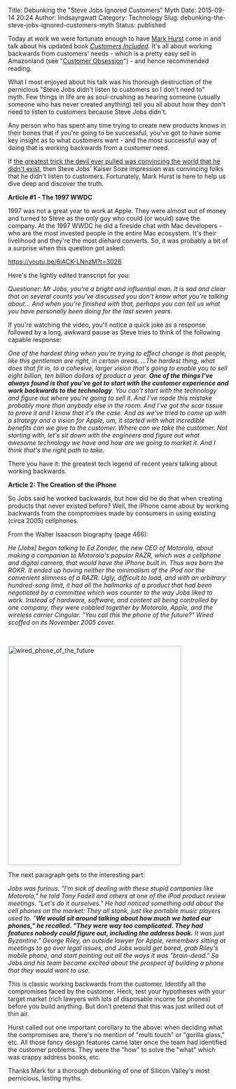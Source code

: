 Title: Debunking the "Steve Jobs Ignored Customers" Myth
Date: 2015-09-14 20:24
Author: lindsayrgwatt
Category: Technology
Slug: debunking-the-steve-jobs-ignored-customers-myth
Status: published

Today at work we were fortunate enough to have [Mark Hurst](https://twitter.com/markhurst) come in and talk about his updated book *[Customers Included](http://www.amazon.com/Customers-Included-2nd-Edition-Transform/dp/0979368138/ref=dp_ob_title_bk)*. It's all about working backwards from customers' needs - which is a pretty easy sell in Amazonland (see "[Customer Obsession](http://www.amazon.jobs/principles)") - and hence recommended reading.

What I most enjoyed about his talk was his thorough destruction of the pernicious "Steve Jobs didn't listen to customers so I don't need to" myth. Few things in life are as soul-crushing as hearing someone (usually someone who has never created anything) tell you all about how they don't need to listen to customers because Steve Jobs didn't.

Any person who has spent any time trying to create new products knows in their bones that if you're going to be successful, you've got to have some key insight as to what customers want - and the most successful way of doing that is working backwards from a customer need.

If [the greatest trick the devil ever pulled was convincing the world that he didn't exist](https://www.youtube.com/watch?v=KnGo6Qm0Wt8), then Steve Jobs' Kaiser Soze impression was convincing folks that he didn't listen to customers. Fortunately, Mark Hurst is here to help us dive deep and discover the truth.

**Article \#1 - The 1997 WWDC**

1997 was not a great year to work at Apple. They were almost out of money and turned to Steve as the only guy who could (or would) save the company. At the 1997 WWDC he did a fireside chat with Mac developers - who are the most invested people in the entire Mac ecosystem. It's their livelihood and they're the most diehard converts. So, it was probably a bit of a surprise when this question got asked:

https://youtu.be/6iACK-LNnzM?t=3026

Here's the lightly edited transcript for you:

*Questioner: Mr Jobs, you're a bright and influential man. It is sad and clear that on several counts you've discussed you don't know what you're talking about... And when you're finished with that, perhaps you can tell us what you have personally been doing for the last seven years.*

If you're watching the video, you'll notice a quick joke as a response followed by a long, awkward pause as Steve tries to think of the following capable response:

*One of the hardest thing when you're trying to effect change is that people, like this gentleman are right, in certain areas. ...The hardest thing, what does that fit in, to a cohesive, larger vision that's going to enable you to sell eight billion, ten billion dollars of product a year. **One of the things I've always found is that you've got to start with the customer experience and work backwards to the technology**. You can't start with the technology and figure out where you're going to sell it. And I've made this mistake probably more than anybody else in the room. And I've got the scar tissue to prove it and I know that it's the case. And as we've tried to come up with a strategy and a vision for Apple, um, it started with what incredible benefits can we give to the customer. Where can we take the customer. Not starting with, let's sit down with the engineers and figure out what awesome technology we have and how are we going to market it. And I think that's the right path to take.*

There you have it: the greatest tech legend of recent years talking about working backwards.

**Article 2: The Creation of the iPhone**

So Jobs said he worked backwards, but how did he do that when creating products that never existed before? Well, the iPhone came about by working backwards from the compromises made by consumers in using existing (circa 2005) cellphones.

From the Walter Isaacson biography (page 466):

*He \[Jobs\] began talking to Ed Zander, the new CEO of Motorola, about making a companion to Motorola's popular RAZR, which was a cellphone and digital camera, that would have the iPhone built in. Thus was born the ROKR. It ended up having neither the minimalism of the iPod nor the convenient slimness of a RAZR. Ugly, difficult to load, and with an arbitrary hundred-song limit, it had all the hallmarks of a product that had been negotiated by a committee which was counter to the way Jobs liked to work. Instead of hardware, software, and content all being controlled by one company, they were cobbled together by Motorola, Apple, and the wireless carrier Cingular. "You call this the phone of the future?" Wired scoffed on its November 2005 cover.*

 

[<img src="{static}/images/2015/09/oldmags-395x500.jpg" class="aligncenter size-medium " width="395" height="500" alt="wired_phone_of_the_future" />]({static}/images/2015/09/oldmags.jpg)

The next paragraph gets to the interesting part:

*Jobs was furious. "I'm sick of dealing with these stupid companies like Motorola," he told Tony Fadell and others at one of the iPod product review meetings. "Let's do it ourselves." He had noticed something odd about the cell phones on the market: They all stank, just like portable music players used to. "**We would sit around talking about how much we hated our phones," he recalled. "They were way too complicated. They had features nobody could figure out, including the address book.** It was just Byzantine." George Riley, an outside lawyer for Apple, remembers sitting at meetings to go over legal issues, and Jobs would get bored, grab Riley's mobile phone, and start pointing out all the ways it was "brain-dead." So Jobs and his team became excited about the prospect of building a phone that they would want to use.*

This is classic working backwards from the customer. Identify all the compromises faced by the customer. Heck, test your hypotheses with your target market (rich lawyers with lots of disposable income for phones) before you build anything. But don't pretend that this was just willed out of thin air.

Hurst called out one important corollary to the above: when deciding what the compromises are, there's no mention of "multi touch" or "gorilla glass," etc. All those fancy design features came later once the team had identified the customer problems. They were the "how" to solve the "what" which was crappy address books, etc.

Thanks Mark for a thorough debunking of one of Silicon Valley's most pernicious, lasting myths.
